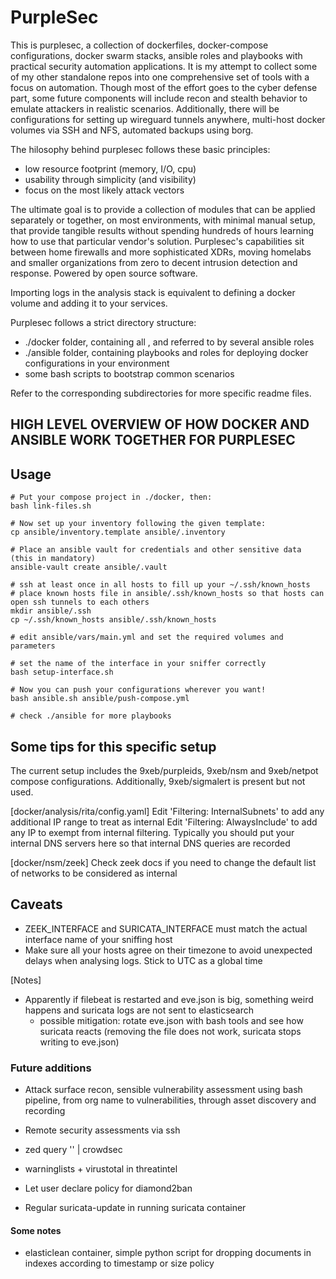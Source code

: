 # PurpleSec
This is purplesec, a collection of dockerfiles, docker-compose configurations, docker swarm stacks, ansible roles and playbooks with practical security automation applications.
It is my attempt to collect some of my other standalone repos into one comprehensive set of tools with a focus on automation.
Though most of the effort goes to the cyber defense part, some future components will include recon and stealth behavior to emulate attackers in realistic scenarios.
Additionally, there will be configurations for setting up wireguard tunnels anywhere, multi-host docker volumes via SSH and NFS, automated backups using borg.

The hilosophy behind purplesec follows these basic principles:
  - low resource footprint (memory, I/O, cpu)
  - usability through simplicity (and visibility)
  - focus on the most likely attack vectors

The ultimate goal is to provide a collection of modules that can be applied separately or together, on most environments, with minimal manual setup, that provide tangible results without spending hundreds of hours learning how to use that particular vendor's solution.
Purplesec's capabilities sit between home firewalls and more sophisticated XDRs, moving homelabs and smaller organizations from zero to decent intrusion detection and response.
Powered by open source software.

Importing logs in the analysis stack is equivalent to defining a docker volume and adding it to your services.

Purplesec follows a strict directory structure:
 * ./docker folder, containing all , and referred to by several ansible roles
 * ./ansible folder, containing playbooks and roles for deploying docker configurations in your environment
 * some bash scripts to bootstrap common scenarios

Refer to the corresponding subdirectories for more specific readme files.

## HIGH LEVEL OVERVIEW OF HOW DOCKER AND ANSIBLE WORK TOGETHER FOR PURPLESEC

## Usage
```
# Put your compose project in ./docker, then:
bash link-files.sh

# Now set up your inventory following the given template:
cp ansible/inventory.template ansible/.inventory 

# Place an ansible vault for credentials and other sensitive data (this in mandatory)
ansible-vault create ansible/.vault

# ssh at least once in all hosts to fill up your ~/.ssh/known_hosts
# place known hosts file in ansible/.ssh/known_hosts so that hosts can open ssh tunnels to each others
mkdir ansible/.ssh
cp ~/.ssh/known_hosts ansible/.ssh/known_hosts

# edit ansible/vars/main.yml and set the required volumes and parameters

# set the name of the interface in your sniffer correctly
bash setup-interface.sh

# Now you can push your configurations wherever you want!
bash ansible.sh ansible/push-compose.yml

# check ./ansible for more playbooks
```

## Some tips for this specific setup
The current setup includes the 9xeb/purpleids, 9xeb/nsm and 9xeb/netpot compose configurations.
Additionally, 9xeb/sigmalert is present but not used.

[docker/analysis/rita/config.yaml]
Edit 'Filtering: InternalSubnets' to add any additional IP range to treat as internal
Edit 'Filtering: AlwaysInclude' to add any IP to exempt from internal filtering. Typically you should put your internal DNS servers here so that internal DNS queries are recorded

[docker/nsm/zeek]
Check zeek docs if you need to change the default list of networks to be considered as internal

## Caveats
 * ZEEK_INTERFACE and SURICATA_INTERFACE must match the actual interface name of your sniffing host
 * Make sure all your hosts agree on their timezone to avoid unexpected delays when analysing logs. Stick to UTC as a global time

[Notes]
- Apparently if filebeat is restarted and eve.json is big, something weird happens and suricata logs are not sent to elasticsearch
	- possible mitigation: rotate eve.json with bash tools and see how suricata reacts (removing the file does not work, suricata stops writing to eve.json)

### Future additions
- Attack surface recon, sensible vulnerability assessment using bash pipeline, from org name to vulnerabilities, through asset discovery and recording
- Remote security assessments via ssh

- zed query '' | crowdsec
- warninglists + virustotal in threatintel
- Let user declare policy for diamond2ban
- Regular suricata-update in running suricata container

#### Some notes
- elasticlean container, simple python script for dropping documents in indexes according to timestamp or size policy

